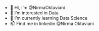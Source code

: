- 👋 Hi, I’m @NirmaOktaviani
- 👀 I’m interested in Data
- 🌱 I’m currently learning Data Science
- 📫 Find me in linkedin @Nirma Oktaviani

